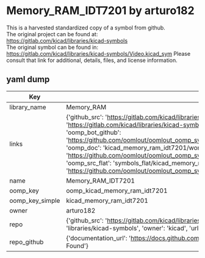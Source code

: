 # Memory_RAM_IDT7201 by arturo182  
This is a harvested standardized copy of a symbol from github.  
The original project can be found at:  
https://gitlab.com/kicad/libraries/kicad-symbols  
The original symbol can be found in:
https://gitlab.com/kicad/libraries/kicad-symbols/Video.kicad_sym
Please consult that link for additional, details, files, and license information.  
## yaml dump  
| Key | Value |  
| --- | --- |  
| library_name | Memory_RAM |  
| links | {'github_src': 'https://gitlab.com/kicad/libraries/kicad-symbols/Video.kicad_sym', 'github_src_repo': 'https://gitlab.com/kicad/libraries/kicad-symbols', 'oomp_bot': 'kicad_memory_ram_idt7201/working', 'oomp_bot_github': 'https://github.com/oomlout/oomlout_oomp_symbol_bot/tree/main/kicad_memory_ram_idt7201/working', 'oomp_doc': 'kicad_memory_ram_idt7201/working', 'oomp_doc_github': 'https://github.com/oomlout/oomlout_oomp_symbol_doc/tree/main/kicad_memory_ram_idt7201/working', 'oomp_src_flat': 'symbols_flat/kicad_memory_ram_idt7201/working', 'oomp_src_flat_github': 'https://github.com/oomlout/oomlout_oomp_symbol_src/tree/main/kicad_memory_ram_idt7201/working'} |  
| name | Memory_RAM_IDT7201 |  
| oomp_key | oomp_kicad_memory_ram_idt7201 |  
| oomp_key_simple | kicad_memory_ram_idt7201 |  
| owner | arturo182 |  
| repo | {'github_src': 'https://gitlab.com/kicad/libraries/kicad-symbols/Video.kicad_sym', 'name': 'libraries/kicad-symbols', 'owner': 'kicad', 'url': 'https://gitlab.com/kicad/libraries/kicad-symbols'} |  
| repo_github | {'documentation_url': 'https://docs.github.com/rest/repos/repos#get-a-repository', 'message': 'Not Found'} |  

